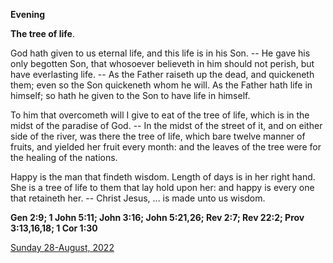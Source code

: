 **Evening**

**The tree of life**.
 
God hath given to us eternal life, and this life is in his Son. -- He gave his only begotten Son, that whosoever believeth in him should not perish, but have everlasting life. -- As the Father raiseth up the dead, and quickeneth them; even so the Son quickeneth whom he will. As the Father hath life in himself; so hath he given to the Son to have life in himself.
 
To him that overcometh will I give to eat of the tree of life, which is in the midst of the paradise of God. -- In the midst of the street of it, and on either side of the river, was there the tree of life, which bare twelve manner of fruits, and yielded her fruit every month: and the leaves of the tree were for the healing of the nations.
 
Happy is the man that findeth wisdom. Length of days is in her right hand. She is a tree of life to them that lay hold upon her: and happy is every one that retaineth her. -- Christ Jesus, ... is made unto us wisdom.  

**Gen 2:9; 1 John 5:11; John 3:16; John 5:21,26; Rev 2:7; Rev 22:2; Prov 3:13,16,18; 1 Cor 1:30**

[Sunday 28-August, 2022](https://t.me/daily_light)
